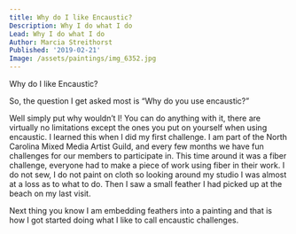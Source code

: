 ```yaml
---
title: Why do I like Encaustic?
Description: Why I do what I do
Lead: Why I do what I do
Author: Marcia Streithorst
Published: '2019-02-21'
Image: /assets/paintings/img_6352.jpg
---
```

Why do I like Encaustic?

So, the question I get asked most is “Why do you use encaustic?” 

Well simply put why wouldn’t I! You can do anything with it, there are virtually no limitations except the ones you put on yourself when using encaustic. I learned this when I did my first challenge. I am part of the North Carolina Mixed Media Artist Guild, and every few months we have fun challenges for our members to participate in. This time around it was a fiber challenge, everyone had to make a piece of work using fiber in their work. I do not sew, I do not paint on cloth so looking around my studio I was almost at a loss as to what to do. Then I saw a small feather I had picked up at the beach on my last visit.

Next thing you know I am embedding feathers into a painting and that is how I got started doing what I like to call encaustic challenges.
